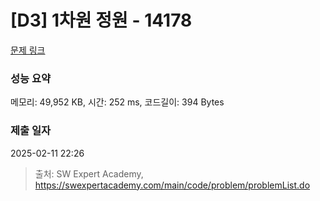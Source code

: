 # [D3] 1차원 정원 - 14178 

[문제 링크](https://swexpertacademy.com/main/code/problem/problemDetail.do?contestProbId=AX_N3oSqcyUDFARi) 

### 성능 요약

메모리: 49,952 KB, 시간: 252 ms, 코드길이: 394 Bytes

### 제출 일자

2025-02-11 22:26



> 출처: SW Expert Academy, https://swexpertacademy.com/main/code/problem/problemList.do